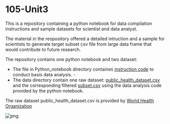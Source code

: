 # 105-Unit3

This is a repository containing a python notebook for data compilation instructions and sample datasets for scientist and data analyst.

The material in the respository offered a detailed intruction and a sample for scientists to generate target subset csv file from large data frame that would contribute to future research. 

The repository contains one python notebook and two dataset:
- The file in Python_notebook directory containes [instruction code](/Python_notebook/Feeder3.1.ipynb) to conduct basis data analysis. -
- The data directory contain one raw dataset: [public_health_dataset.csv](/data/public_health_dataset.csv) and the corresponding filtered [subset.csv](/data/subset.csv) using the data analysis code provided by the python notebook.

The raw dataset public_health_dataset.csv is provided by [World Health Organization](https://www.who.int/data/gho)


![png](https://user-images.githubusercontent.com/118194391/202764976-51d0aa30-db3d-4d91-856d-7edd94e48245.png)
